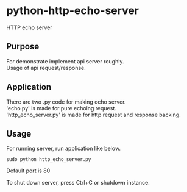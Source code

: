# python-http-echo-server

HTTP echo server

## Purpose

For demonstrate implement api server roughly.  
Usage of api request/response.

## Application

There are two .py code for making echo server.  
'echo.py' is made for pure echoing request.  
'http_echo_server.py' is made for http request and response backing.  

## Usage

For running server, run application like below.
```
sudo python http_echo_server.py
```
Default port is 80

To shut down server, press Ctrl+C or shutdown instance.
